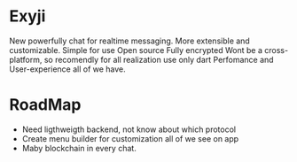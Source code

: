 # Exyji

New powerfully chat for realtime messaging.
More extensible and customizable.
Simple for use
Open source
Fully encrypted
Wont be a cross-platform, so recomendly for all realization use only dart
Perfomance and User-experience all of we have.

# RoadMap
- Need ligthweigth backend, not know about which protocol
- Create menu builder for customization all of we see on app
- Maby blockchain in every chat.

